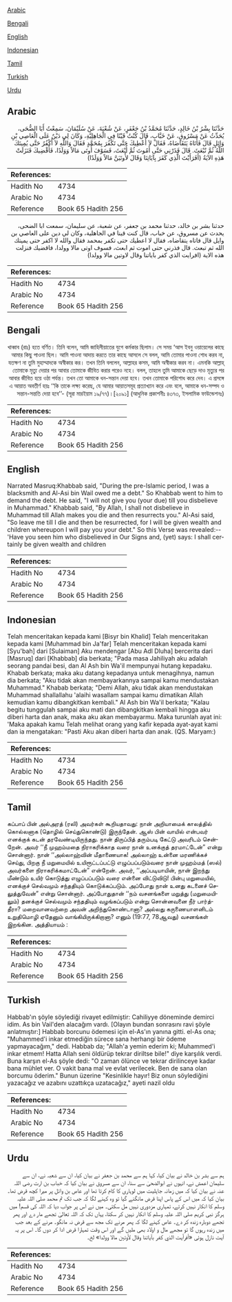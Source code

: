 [Arabic](#arabic)

[Bengali](#bengali)

[English](#english)

[Indonesian](#indonesian)

[Tamil](#tamil)

[Turkish](#turkish)

[Urdu](#urdu)

## Arabic


<div dir="rtl" lang="ar" style={{fontSize:'larger',backgroundColor:'#f8f9fa',padding:20}}>
حَدَّثَنَا بِشْرُ بْنُ خَالِدٍ، حَدَّثَنَا مُحَمَّدُ بْنُ جَعْفَرٍ، عَنْ شُعْبَةَ، عَنْ سُلَيْمَانَ، سَمِعْتُ أَبَا الضُّحَى، يُحَدِّثُ عَنْ مَسْرُوقٍ، عَنْ خَبَّابٍ، قَالَ كُنْتُ قَيْنًا فِي الْجَاهِلِيَّةِ، وَكَانَ لِي دَيْنٌ عَلَى الْعَاصِي بْنِ وَائِلٍ قَالَ فَأَتَاهُ يَتَقَاضَاهُ، فَقَالَ لاَ أُعْطِيكَ حَتَّى تَكْفُرَ بِمُحَمَّدٍ فَقَالَ وَاللَّهِ لاَ أَكْفُرُ حَتَّى يُمِيتَكَ اللَّهُ ثُمَّ تُبْعَثَ‏.‏ قَالَ فَذَرْنِي حَتَّى أَمُوتَ ثُمَّ أُبْعَثَ، فَسَوْفَ أُوتَى مَالاً وَوَلَدًا، فَأَقْضِيكَ فَنَزَلَتْ هَذِهِ الآيَةُ ‏(‏أَفَرَأَيْتَ الَّذِي كَفَرَ بِآيَاتِنَا وَقَالَ لأُوتَيَنَّ مَالاً وَوَلَدًا‏)‏
</div>
<div style={{backgroundColor:'#f8f9fa',padding:20, marginBottom: 10}}><table> <thead> <tr> <th>References:</th> <th></th> </tr> </thead> <tbody><tr><td>Hadith No</td><td>4734</td></tr><tr><td>Arabic No</td><td>4734</td></tr><tr><td>Reference</td><td>Book 65 Hadith 256</td></tr></tbody></table></div>


<div dir="rtl" lang="ar" style={{fontSize:'larger',backgroundColor:'#f8f9fa',padding:20}}>
حدثنا بشر بن خالد، حدثنا محمد بن جعفر، عن شعبة، عن سليمان، سمعت ابا الضحى، يحدث عن مسروق، عن خباب، قال كنت قينا في الجاهلية، وكان لي دين على العاصي بن وايل قال فاتاه يتقاضاه، فقال لا اعطيك حتى تكفر بمحمد فقال والله لا اكفر حتى يميتك الله ثم تبعث. قال فذرني حتى اموت ثم ابعث، فسوف اوتى مالا وولدا، فاقضيك فنزلت هذه الاية (افرايت الذي كفر باياتنا وقال لاوتين مالا وولدا)
</div>
<div style={{backgroundColor:'#f8f9fa',padding:20, marginBottom: 10}}><table> <thead> <tr> <th>References:</th> <th></th> </tr> </thead> <tbody><tr><td>Hadith No</td><td>4734</td></tr><tr><td>Arabic No</td><td>4734</td></tr><tr><td>Reference</td><td>Book 65 Hadith 256</td></tr></tbody></table></div>

## Bengali


<div dir="rtl" lang="bn" style={{fontSize:'larger',backgroundColor:'#f8f9fa',padding:20}}>
খাব্বাব (রাঃ) হতে বর্ণিত। তিনি বলেন, আমি জাহিলীয়াতের যুগে কর্মকার ছিলাম। সে সময় ‘আস ইবনু ওয়ায়েলের কাছে আমার কিছু পাওনা ছিল। আমি পাওনা আদায় করতে তার কাছে আসলে সে বলল, আমি তোমার পাওনা শোধ করব না, যতক্ষণ না তুমি মুহাম্মাদকে অস্বীকার কর। তখন তিনি বললেন, আল্লাহর কসম, আমি অস্বীকার করব না। এমনকি আল্লাহ্ তোমাকে মৃত্যু দেয়ার পর আবার তোমাকে জীবিত করার পরেও নহে। বলল, তাহলে তুমি আমাকে ছেড়ে দাও মৃত্যুর পর আবার জীবিত হয়ে ওঠা পর্যন্ত। তখন তো আমাকে ধন-সন্তান দেয়া হবে। তখন তোমাকে পরিশোধ করে দেব। এ প্রসঙ্গে এ আয়াত অবতীর্ণ হয়ঃ ‘‘কি তাকে লক্ষ্য করেছ, যে আমার আয়াতসমূহ প্রত্যাখ্যান করে এবং বলে, আমাকে ধন-সম্পদ ও সন্তান-সন্ততি দেয়া হবে’’- (সূরা মারইয়াম ১৯/৭৭)।[২০৯১] (আধুনিক প্রকাশনীঃ ৪৩৭৩, ইসলামিক ফাউন্ডেশনঃ)
</div>
<div style={{backgroundColor:'#f8f9fa',padding:20, marginBottom: 10}}><table> <thead> <tr> <th>References:</th> <th></th> </tr> </thead> <tbody><tr><td>Hadith No</td><td>4734</td></tr><tr><td>Arabic No</td><td>4734</td></tr><tr><td>Reference</td><td>Book 65 Hadith 256</td></tr></tbody></table></div>

## English


<div dir="ltr" lang="en" style={{fontSize:'larger',backgroundColor:'#f8f9fa',padding:20}}>
Narrated Masruq:Khabbab said, "During the pre-lslamic period, I was a blacksmith and Al-Asi bin Wail owed me a debt." So Khabbab went to him to demand the debt. He said, "I will not give you (your due) till you disbelieve in Muhammad." Khabbab said, "By Allah, I shall not disbelieve in Muhammad till Allah makes you die and then resurrects you." Al-Asi said, "So leave me till I die and then be resurrected, for I will be given wealth and children whereupon I will pay you your debt." So this Verse was revealed:-- 'Have you seen him who disbelieved in Our Signs and, (yet) says: I shall certainly be given wealth and children
</div>
<div style={{backgroundColor:'#f8f9fa',padding:20, marginBottom: 10}}><table> <thead> <tr> <th>References:</th> <th></th> </tr> </thead> <tbody><tr><td>Hadith No</td><td>4734</td></tr><tr><td>Arabic No</td><td>4734</td></tr><tr><td>Reference</td><td>Book 65 Hadith 256</td></tr></tbody></table></div>

## Indonesian


<div dir="ltr" lang="id" style={{fontSize:'larger',backgroundColor:'#f8f9fa',padding:20}}>
Telah menceritakan kepada kami [Bisyr bin Khalid] Telah menceritakan kepada kami [Muhammad bin Ja'far] Telah menceritakan kepada kami [Syu'bah] dari [Sulaiman] Aku mendengar [Abu Adl Dluha] bercerita dari [Masruq] dari [Khabbab] dia berkata; "Pada masa Jahiliyah aku adalah seorang pandai besi, dan Al Ash bin Wa'il mempunyai hutang kepadaku. Khabab berkata; maka aku datang kepadanya untuk menagihnya, namun dia berkata; "Aku tidak akan membayarkannya sampai kamu mendustakan Muhammad." Khabab berkata; "Demi Allah, aku tidak akan mendustakan Muhammad shallallahu 'alaihi wasallam sampai kamu dimatikan Allah kemudian kamu dibangkitkan kembali." Al Ash bin Wa'il berkata; "Kalau begitu tunggulah sampai aku mati dan dibangkitkan kembali hingga aku diberi harta dan anak, maka aku akan membayarmu. Maka turunlah ayat ini: 'Maka apakah kamu Telah melihat orang yang kafir kepada ayat-ayat kami dan ia mengatakan: "Pasti Aku akan diberi harta dan anak. (QS. Maryam:)
</div>
<div style={{backgroundColor:'#f8f9fa',padding:20, marginBottom: 10}}><table> <thead> <tr> <th>References:</th> <th></th> </tr> </thead> <tbody><tr><td>Hadith No</td><td>4734</td></tr><tr><td>Arabic No</td><td>4734</td></tr><tr><td>Reference</td><td>Book 65 Hadith 256</td></tr></tbody></table></div>

## Tamil


<div dir="ltr" lang="ta" style={{fontSize:'larger',backgroundColor:'#f8f9fa',padding:20}}>
கப்பாப் பின் அல்அரத் (ரலி) அவர்கள் கூறியதாவது: நான் அறியாமைக் காலத்தில் கொல்லனாக (தொழில் செய்துகொண்டு) இருந்தேன். ஆஸ் பின் வாயில் என்பவர் எனக்குக் கடன் தரவேண்டியிருந்தது. நான் திருப்பித் தரும்படி கேட்டு அவரிடம் சென்றேன். அவர் ‘‘நீ முஹம்மதை நிராகரிக்காத வரை நான் உனக்குத் தரமாட்டேன்” என்று சொன்னார். நான் ‘‘அல்லாஹ்வின் மீதாணையாக! அல்லாஹ் உன்னை மரணிக்கச் செய்து, பிறகு நீ மறுமையில் உயிரூட்டப்பட்டு எழுப்பப்படும்வரை நான் முஹம்மத் (ஸல்) அவர்களை நிராகரிக்கமாட்டேன்” என்றேன். அவர், ‘‘அப்படியாயின், நான் இறந்து மீண்டும் உயிர் கொடுத்து எழுப்பப்படும் வரை என்னை விட்டுவிடு! பின்பு மறுமையில், எனக்குச் செல்வமும் சந்ததியும் கொடுக்கப்படும். அப்போது நான் உனது கடனைச் செலுத்துவேன்” என்று சொன்னார். அப்போதுதான் ‘‘நம் வசனங்களை மறுத்து (மறுமையிலும்) தனக்குச் செல்வமும் சந்ததியும் வழங்கப்படும் என்று சொன்னவனை நீர் பார்த்தீரா? மறைவானவற்றை அவன் அறிந்துகொண்டானா? அல்லது கருணையாளனிடம் உறுதிமொழி ஏதேனும் வாங்கியிருக்கிறானா? எனும் (19:77, 78ஆவது) வசனங்கள் இறங்கின. அத்தியாயம் :
</div>
<div style={{backgroundColor:'#f8f9fa',padding:20, marginBottom: 10}}><table> <thead> <tr> <th>References:</th> <th></th> </tr> </thead> <tbody><tr><td>Hadith No</td><td>4734</td></tr><tr><td>Arabic No</td><td>4734</td></tr><tr><td>Reference</td><td>Book 65 Hadith 256</td></tr></tbody></table></div>

## Turkish


<div dir="ltr" lang="tr" style={{fontSize:'larger',backgroundColor:'#f8f9fa',padding:20}}>
Habbab'ın şöyle söylediği rivayet edilmiştir: Cahiliyye döneminde demirci idim. As bin Vail'den alacağım vardı. [Olayın bundan sonrasını ravi şöyle anlatmıştır:] Habbab borcunu ödemesi için el-As'ın yanına gitti. el-As ona; "Muhammed'i inkar etmediğin sürece sana herhangi bir ödeme yapmayacağım," dedi. Habbab da; "Allah'a yemin ederim ki; Muhammed'i inkar etmem! Hatta Allah seni öldürüp tekrar diriltse bile!" diye karşılık verdi. Buna karşın el-As şöyle dedi: "O zaman ölünce ve tekrar dirilinceye kadar bana mühlet ver. O vakit bana mal ve evlat verilecek. Ben de sana olan borcumu öderim." Bunun üzerine "Kesinlikle hayır! Biz onun söylediğini yazacağız ve azabını uzattıkça uzatacağız," ayeti nazil oldu
</div>
<div style={{backgroundColor:'#f8f9fa',padding:20, marginBottom: 10}}><table> <thead> <tr> <th>References:</th> <th></th> </tr> </thead> <tbody><tr><td>Hadith No</td><td>4734</td></tr><tr><td>Arabic No</td><td>4734</td></tr><tr><td>Reference</td><td>Book 65 Hadith 256</td></tr></tbody></table></div>

## Urdu


<div dir="rtl" lang="ur" style={{fontSize:'larger',backgroundColor:'#f8f9fa',padding:20}}>
ہم سے بشر بن خالد نے بیان کیا، کہا ہم سے محمد بن جعفر نے بیان کیا، ان سے شعبہ نے، ان سے سلیمان اعمش نے، انہوں نے ابوالضحیٰ سے سنا، ان سے مسروق نے بیان کیا کہ خباب بن ارت رضی اللہ عنہ نے بیان کیا کہ میں زمانہ جاہلیت میں لوہاری کا کام کرتا تھا اور عاص بن وائل پر میرا کچھ قرض تھا۔ بیان کیا کہ میں اس کے پاس اپنا قرض مانگنے گیا تو وہ کہنے لگا کہ جب تک تم محمد صلی اللہ علیہ وسلم کا انکار نہیں کرتے، تمہاری مزدوری نہیں مل سکتی۔ میں نے اس پر جواب دیا کہ اللہ کی قسم! میں ہرگز نبی کریم صلی اللہ علیہ وسلم کا انکار نہیں کر سکتا، یہاں تک کہ اللہ تعالیٰ تجھے مار دے اور پھر تجھے دوبارہ زندہ کر دے۔ عاص کہنے لگا کہ پھر مرنے تک مجھ سے قرض نہ مانگو۔ مرنے کے بعد جب میں زندہ رہوں گا تو مجھے مال و اولاد بھی ملیں گے اور اس وقت تمہارا قرض ادا کر دوں گا۔ اس پر یہ آیت نازل ہوئی «أفرأيت الذي كفر بآياتنا وقال لأوتين مالا وولدا‏» لخ۔
</div>
<div style={{backgroundColor:'#f8f9fa',padding:20, marginBottom: 10}}><table> <thead> <tr> <th>References:</th> <th></th> </tr> </thead> <tbody><tr><td>Hadith No</td><td>4734</td></tr><tr><td>Arabic No</td><td>4734</td></tr><tr><td>Reference</td><td>Book 65 Hadith 256</td></tr></tbody></table></div>